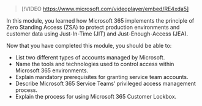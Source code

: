 >[!VIDEO https://www.microsoft.com/videoplayer/embed/RE4xda5]

In this module, you learned how Microsoft 365 implements the principle of Zero Standing Access (ZSA) to protect production environments and customer data using Just-In-Time (JIT) and Just-Enough-Access (JEA).

Now that you have completed this module, you should be able to:

- List two different types of accounts managed by Microsoft.
- Name the tools and technologies used to control access within Microsoft 365 environments.
- Explain mandatory prerequisites for granting service team accounts.
- Describe Microsoft 365 Service Teams’ privileged access management process.
- Explain the process for using Microsoft 365 Customer Lockbox.
